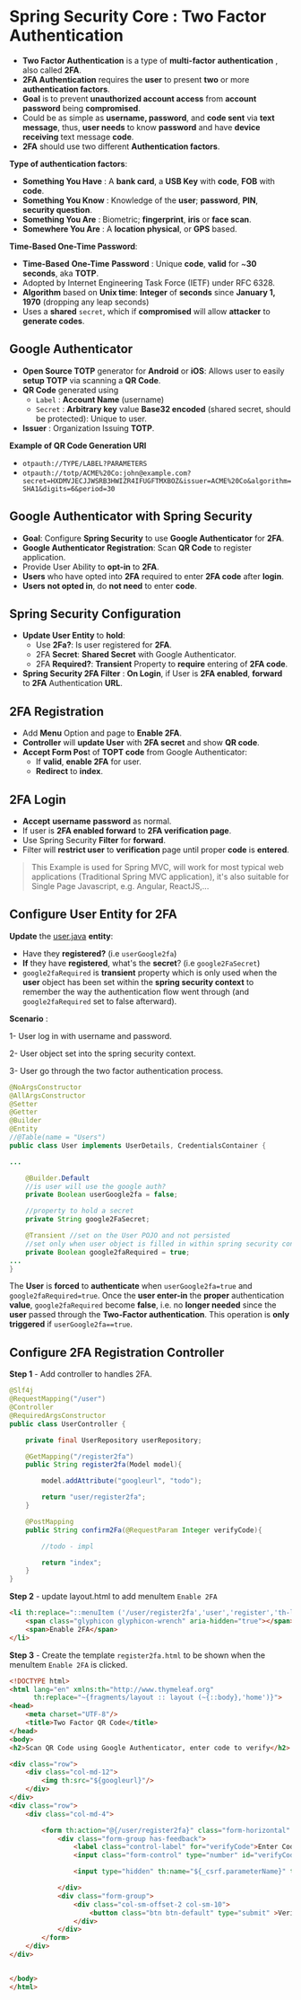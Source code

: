 # Spring Security Core :  Two Factor Authentication

- **Two Factor Authentication** is a type of **multi-factor** **authentication** , also called **2FA**.
- **2FA Authentication** requires the **user** to present **two** or more **authentication factors**.
- **Goal** is to prevent **unauthorized account access** from **account password** being **compromised**.
- Could be as simple as **username, password**, and **code sent** via **text message**, thus, **user needs** to know **password** and have **device receiving** text message **code**.
- **2FA** should use two different **Authentication factors**.

**Type of authentication factors**:

- **Something You Have** : A **bank card**, a **USB Key** with **code**, **FOB** with **code**.
- **Something You Know** : Knowledge of the **user**; **password**, **PIN**, **security question**.
- **Something You Are** : Biometric; **fingerprint**, **iris** or **face scan**.
- **Somewhere You Are** : A **location physical**, or **GPS** based.


**Time-Based One-Time Password**:

- **Time-Based** **One-Time** **Password** : Unique **code**, **valid** for ~**30 seconds**, aka **TOTP**.
- Adopted by Internet Engineering Task Force (IETF) under RFC 6328.
- **Algorithm** based on **Unix time**: **Integer** of **seconds** since **January 1, 1970** (dropping any leap seconds)
- Uses a **shared** `secret`, which if **compromised** will allow **attacker** to **generate codes**.

Google Authenticator
---------

- **Open Source TOTP** generator for **Android** or **iOS**: Allows user to easily **setup TOTP** via scanning a **QR Code**.
- **QR Code** generated using 
	- `Label` : **Account Name** (username)
	- `Secret` : **Arbitrary key** value **Base32 encoded** (shared secret, should be protected): Unique to user.
- **Issuer** : Organization Issuing **TOTP**.

**Example of QR Code Generation URI**
- `otpauth://TYPE/LABEL?PARAMETERS`
- `otpauth://totp/ACME%20Co:john@example.com?secret=HXDMVJECJJWSRB3HWIZR4IFUGFTMXBOZ&issuer=ACME%20Co&algorithm=SHA1&digits=6&period=30`



Google Authenticator with Spring Security
---------

- **Goal**: Configure **Spring Security** to use **Google Authenticator** for **2FA**.
- **Google Authenticator Registration**: Scan **QR Code** to register application.
- Provide User Ability to **opt-in** to **2FA**.
- **Users** who have opted into **2FA** required to enter **2FA code** after **login**.
- **Users** **not opted in**, do **not need** to enter **code**.

Spring Security Configuration
----------
- **Update User Entity** to **hold**:
	- Use **2Fa?**: Is user registered for **2FA**.
	- 2FA **Secret**: **Shared Secret** with Google Authenticator.
	- 2FA **Required?**: **Transient** Property to **require** entering of **2FA code**.
- **Spring Security 2FA Filter** : **On Login**, if User is **2FA enabled**, **forward** to **2FA** Authentication **URL**.


2FA Registration
----------
- Add **Menu** Option and page to **Enable 2FA**.
- **Controller** will **update User** with **2FA secret** and show **QR code**.
- **Accept Form Pos**t of **TOPT code** from Google Authenticator:
	- If **valid**, **enable 2FA** for user.
	- **Redirect** to **index**.

2FA Login
-------
- **Accept** **username** **password** as normal.
- If user is **2FA enabled forward** to **2FA verification page**.
- Use Spring Security **Filter** for **forward**.
- Filter will **restrict user** to **verification** page until proper **code** is **entered**.


> This Example is used for Spring MVC, will work for most typical web applications (Traditional Spring MVC application), it's also suitable for Single Page Javascript, e.g. Angular, ReactJS,...


Configure User Entity for 2FA
----------

**Update** the [user.java](src/main/java/com/elearning/drink/drinkfactory/domain/security/User.java) **entity**:
- Have they **registered?** (i.e `userGoogle2fa`)
- **If** they have **registered**, what's the **secret**? (i.e `google2FaSecret`)
- `google2faRequired` is **transient** property which is only used when the **user** object has been set within the **spring security context** to remember the way the authentication flow went through (and `google2faRequired` set to false afterward).

**Scenario** :

1- User log in with username and password. 

2- User object set into the spring security context.

3- User go through the two factor authentication process.



```java
@NoArgsConstructor
@AllArgsConstructor
@Setter
@Getter
@Builder
@Entity
//@Table(name = "Users")
public class User implements UserDetails, CredentialsContainer {

...

    @Builder.Default
    //is user will use the google auth?
    private Boolean userGoogle2fa = false;

    //property to hold a secret
    private String google2FaSecret;

    @Transient //set on the User POJO and not persisted
    //set only when user object is filled in within spring security context and used as a property by the filters
    private Boolean google2faRequired = true;
...
}

```
The **User** is **forced** to **authenticate** when `userGoogle2fa=true` and `google2faRequired=true`.
Once the **user enter-in** the **proper** authentication **value**, `google2faRequired` become **false**, i.e. no **longer needed** since the **user** passed through the **Two-Factor authentication**. This operation is **only triggered** if `userGoogle2fa==true`.


Configure 2FA Registration Controller
------------------

**Step 1** - Add controller to handles 2FA.

```java
@Slf4j
@RequestMapping("/user")
@Controller
@RequiredArgsConstructor
public class UserController {

    private final UserRepository userRepository;

    @GetMapping("/register2fa")
    public String register2fa(Model model){

        model.addAttribute("googleurl", "todo");

        return "user/register2fa";
    }

    @PostMapping
    public String confirm2Fa(@RequestParam Integer verifyCode){

        //todo - impl

        return "index";
    }
}
```

**Step 2** - update layout.html to add menuItem `Enable 2FA`


```html
<li th:replace="::menuItem ('/user/register2fa','user','register','th-list','Enable 2FA')">
    <span class="glyphicon glyphicon-wrench" aria-hidden="true"></span>
    <span>Enable 2FA</span>
</li>
```


**Step 3** - Create the template `register2fa.html` to be shown when the menuItem `Enable 2FA` is clicked.
```html
<!DOCTYPE html>
<html lang="en" xmlns:th="http://www.thymeleaf.org"
      th:replace="~{fragments/layout :: layout (~{::body},'home')}">
<head>
    <meta charset="UTF-8"/>
    <title>Two Factor QR Code</title>
</head>
<body>
<h2>Scan QR Code using Google Authenticator, enter code to verify</h2>

<div class="row">
    <div class="col-md-12">
        <img th:src="${googleurl}"/>
    </div>
</div>
<div class="row">
    <div class="col-md-4">

        <form th:action="@{/user/register2fa}" class="form-horizontal" id="verify-code-form" method="post">
            <div class="form-group has-feedback">
                <label class="control-label" for="verifyCode">Enter Code</label>
                <input class="form-control" type="number" id="verifyCode" name="verifyCode" autofocus="true" autocomplete="off" b />

                <input type="hidden" th:name="${_csrf.parameterName}" th:value="${_csrf.token}"/>

            </div>
            <div class="form-group">
                <div class="col-sm-offset-2 col-sm-10">
                    <button class="btn btn-default" type="submit" >Verify Code</button>
                </div>
            </div>
        </form>
    </div>
</div>


</body>
</html>
```